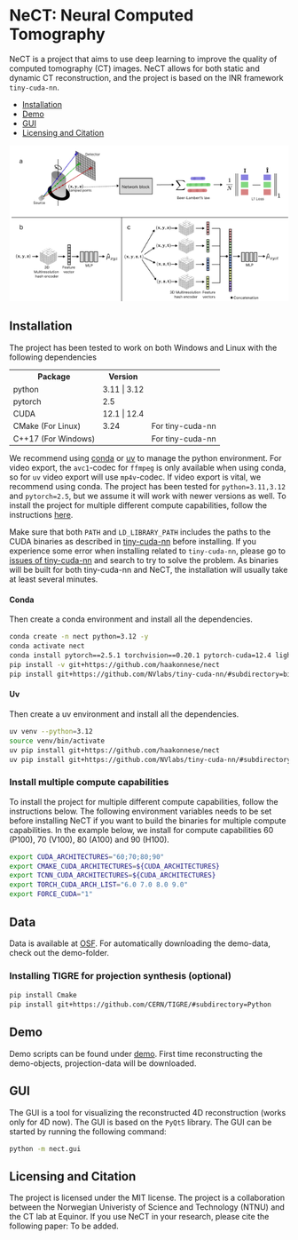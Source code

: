 # NeCT: Neural Computed Tomography
NeCT is a project that aims to use deep learning to improve the quality of computed tomography (CT) images. NeCT allows for both static and dynamic CT reconstruction, and the project is based on the INR framework `tiny-cuda-nn`.
- [Installation](#installation)
- [Demo](#demo)
- [GUI](#gui)
- [Licensing and Citation](#licensing-and-citation)

![NeCT Reconstruction Pipeline](docs/images/pipeline.png)

## Installation
The project has been tested to work on both Windows and Linux with the following dependencies
<!-- make a table with name and version -->
<table>
<tr><th>Package</th><th>Version</th></tr>
<tr><td>python</td><td>3.11 | 3.12</td><td></td></tr>
<tr><td>pytorch</td><td>2.5</td><td></td></tr>
<tr><td> CUDA</td><td>12.1 | 12.4</td><td></td></tr>
<tr><td> CMake (For Linux)</td><td>3.24</td><td>For tiny-cuda-nn</td></tr>
<tr><td> C++17 (For Windows)</td><td></td><td>For tiny-cuda-nn</td></tr>
</table>

We recommend using [conda](https://docs.anaconda.com/free/anaconda/install/) or [uv](https://docs.astral.sh/uv/getting-started/installation/) to manage the python environment. For video export, the `avc1`-codec for `ffmpeg` is only available when using conda, so for `uv` video export will use `mp4v`-codec. If video export is vital, we recommend using conda.
The project has been tested for `python=3.11,3.12` and `pytorch=2.5`, but we assume it will work with newer versions as well. To install the project for multiple different compute capabilities, follow the instructions [here](#install-multiple-compute-capabilities).

Make sure that both `PATH` and `LD_LIBRARY_PATH` includes the paths to the CUDA binaries as described in [tiny-cuda-nn](https://github.com/NVlabs/tiny-cuda-nn/) before installing. If you experience some error when installing related to `tiny-cuda-nn`, please go to [issues of tiny-cuda-nn](https://github.com/NVlabs/tiny-cuda-nn/issues) and search to try to solve the problem. As binaries will be built for both tiny-cuda-nn and NeCT, the installation will usually take at least several minutes. 

#### Conda
Then create a conda environment and install all the dependencies. 

```bash
conda create -n nect python=3.12 -y
conda activate nect
conda install pytorch==2.5.1 torchvision==0.20.1 pytorch-cuda=12.4 lightning==2.1 conda-forge::opencv -c pytorch -c nvidia -c conda-forge -y
pip install -v git+https://github.com/haakonnese/nect
pip install git+https://github.com/NVlabs/tiny-cuda-nn/#subdirectory=bindings/torch
```

#### Uv
Then create a uv environment and install all the dependencies. 

```bash
uv venv --python=3.12
source venv/bin/activate
uv pip install git+https://github.com/haakonnese/nect
uv pip install git+https://github.com/NVlabs/tiny-cuda-nn/#subdirectory=bindings/torch --no-build-isolation
```


### Install multiple compute capabilities
To install the project for multiple different compute capabilities, follow the instructions below. The following environment variables needs to be set before installing NeCT if you want to build the binaries for multiple compute capabilities. In the example below, we install for compute capabilities 60 (P100), 70 (V100), 80 (A100) and 90 (H100).  
```bash
export CUDA_ARCHITECTURES="60;70;80;90"
export CMAKE_CUDA_ARCHITECTURES=${CUDA_ARCHITECTURES}
export TCNN_CUDA_ARCHITECTURES=${CUDA_ARCHITECTURES}
export TORCH_CUDA_ARCH_LIST="6.0 7.0 8.0 9.0"
export FORCE_CUDA="1"
```
## Data
Data is available at [OSF](https://osf.io/2w8xc/files/osfstorage). For automatically downloading the demo-data, check out the demo-folder.

### Installing TIGRE for projection synthesis (optional)
```bash
pip install Cmake
pip install git+https://github.com/CERN/TIGRE/#subdirectory=Python
```

## Demo
Demo scripts can be found under [demo](./demo/). First time reconstructing the demo-objects, projection-data will be downloaded.

## GUI
The GUI is a tool for visualizing the reconstructed 4D reconstruction (works only for 4D now). The GUI is based on the `PyQt5` library. The GUI can be started by running the following command:
```bash
python -m nect.gui
```

## Licensing and Citation
The project is licensed under the MIT license. 
The project is a collaboration between the Norwegian Univeristy of Science and Technology (NTNU) and the CT lab at Equinor.
If you use NeCT in your research, please cite the following paper: To be added.
